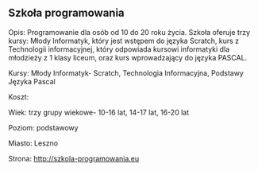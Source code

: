 ## Szkoła programowania

Opis: Programowanie dla osób od 10 do 20 roku życia. Szkoła oferuje trzy kursy: Młody Informatyk, który jest wstępem do języka Scratch, kurs z Technologii informacyjnej, który odpowiada kursowi informatyki dla młodzieży z 1 klasy liceum, oraz kurs wprowadzający do języka PASCAL.

Kursy: Młody Informatyk- Scratch, Technologia Informacyjna, Podstawy Języka Pascal

Koszt:
 
Wiek: trzy grupy wiekowe- 10-16 lat, 14-17 lat, 16-20 lat

Poziom: podstawowy

Miasto: Leszno

Strona: http://szkola-programowania.eu


